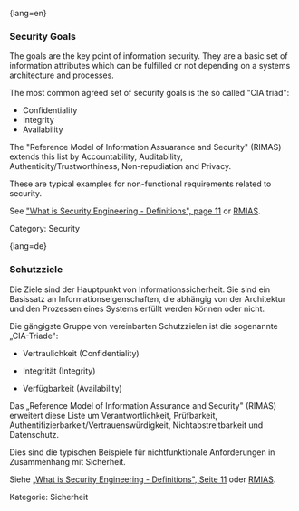 {lang=en}
### Security Goals

The goals are the key point of information security. They are a basic set of
information attributes which can be fulfilled or not depending on a systems
architecture and processes.

The most common agreed set of security goals is the so called "CIA triad":

* Confidentiality
* Integrity
* Availability

The "Reference Model of Information Assuarance and Security" (RIMAS) extends
this list by Accountability, Auditability, Authenticity/Trustworthiness,
Non-repudiation and Privacy.

These are typical examples for non-functional requirements related to security.

See ["What is Security Engineering - Definitions", page 11](#ref-anderson-2008) or [RMIAS](#ref-rmias-2013).

Category: Security


{lang=de}
### Schutzziele

Die Ziele sind der Hauptpunkt von Informationssicherheit. Sie sind ein
Basissatz an Informationseigenschaften, die abhängig von der
Architektur und den Prozessen eines Systems erfüllt werden können oder
nicht.

Die gängigste Gruppe von vereinbarten Schutzzielen ist die sogenannte
„CIA-Triade":

-   Vertraulichkeit (Confidentiality)

-   Integrität (Integrity)

-   Verfügbarkeit (Availability)

Das „Reference Model of Information Assurance and Security" (RIMAS)
erweitert diese Liste um Verantwortlichkeit, Prüfbarkeit,
Authentifizierbarkeit/Vertrauenswürdigkeit, Nichtabstreitbarkeit und
Datenschutz.

Dies sind die typischen Beispiele für nichtfunktionale Anforderungen
in Zusammenhang mit Sicherheit.

Siehe [„What is Security Engineering - Definitions", Seite
11](#ref-anderson-2008) oder [RMIAS](#ref-rmias-2013).

Kategorie: Sicherheit
